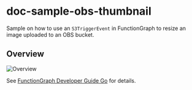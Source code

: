 # doc-sample-obs-thumbnail

Sample on how to use an `S3TriggerEvent` in FunctionGraph to resize an image uploaded to an OBS bucket.

## Overview

![Overview](/doc/source/samples/obssamples/thumbnail/thumbnail.drawio.svg)

See [FunctionGraph Developer Guide Go](https://opentelekomcloud-community.github.io/otc-functiongraph-go-runtime/samples/obssamples/thumbnail/_index.html) for details.